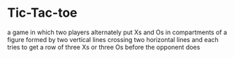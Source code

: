 # Tic-Tac-toe
a game in which two players alternately put Xs and Os in compartments of a figure formed by two vertical lines crossing two horizontal lines and each tries to get a row of three Xs or three Os before the opponent does

